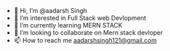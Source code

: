 - 👋 Hi, I’m @aadarsh Singh
- 👀 I’m interested in Full Stack web Devlopment
- 🌱 I’m currently learning MERN STACK
- 💞️ I’m looking to collaborate on Mern stack devloper
- 📫 How to reach me aadarshsingh121@gmail.com

<!---
aadarshbabu/aadarshbabu is a ✨ special ✨ repository because its `README.md` (this file) appears on your GitHub profile.
You can click the Preview link to take a look at your changes.
--->


